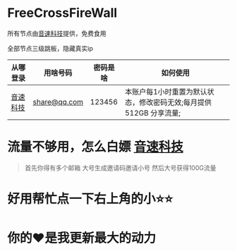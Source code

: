 # FreeCrossFireWall
所有节点由[音速科技](https://niubi.ilaosiji.xyz/)提供，免费食用

全部节点三级跳板，隐藏真实ip

|从哪登录|用啥号码|密码是啥|如何使用
|--|--|--|--|
|[音速科技](https://niubi.ilaosiji.xyz/)| share@qq.com | 123456 | 本账户每1小时重置为默认状态，修改密码无效;每月提供 512GB 分享流量; |

# 流量不够用，怎么白嫖 [音速科技](https://niubi.ilaosiji.xyz/)
> 首先你得有多个邮箱
> 大号生成邀请码邀请小号
> 然后大号获得100G流量


# 好用帮忙点一下右上角的小⭐⭐
# 你的♥是我更新最大的动力
